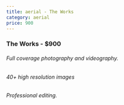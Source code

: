 ```yaml
---
title: aerial - The Works
category: aerial
price: 900
---
```

### The Works - $900
###### Full coverage photography and videography.
###### 40+ high resolution images
###### Professional editing.